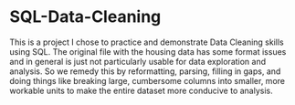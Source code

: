 # SQL-Data-Cleaning

This is a project I chose to practice and demonstrate Data Cleaning skills using SQL. The original file with the housing data has some format issues and in general is just not
particularly usable for data exploration and analysis. So we remedy this by reformatting, parsing, filling in gaps, and doing things like breaking large, cumbersome columns 
into smaller, more workable units to make the entire dataset more conducive to analysis.
